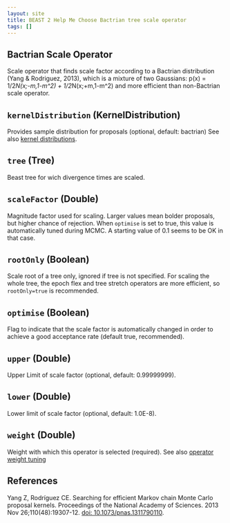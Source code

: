 ```yaml
---
layout: site
title: BEAST 2 Help Me Choose Bactrian tree scale operator
tags: []
---
```


## Bactrian Scale Operator

Scale operator that finds scale factor according to a Bactrian distribution (Yang & Rodriguez, 2013), which is a mixture of two Gaussians: p(x) = 1/2*N(x;-m,1-m^2) + 1/2*N(x;+m,1-m^2) and more efficient than non-Bactrian scale operator.

## `kernelDistribution` (KernelDistribution)

Provides sample distribution for proposals (optional, default: bactrian)
See also [kernel distributions](../BactrianDistribution/).

## `tree` (Tree)

Beast tree for wich divergence times are scaled.

## `scaleFactor` (Double)

Magnitude factor used for scaling. 
Larger values mean bolder proposals, but higher chance of rejection.
When `optimise` is set to true, this value is automatically tuned during MCMC.
A starting value of 0.1 seems to be OK in that case.

## `rootOnly` (Boolean)

Scale root of a tree only, ignored if tree is not specified.
For scaling the whole tree, the epoch flex and tree stretch operators are more efficient, so `rootOnly=true` is recommended.

## `optimise` (Boolean)

Flag to indicate that the scale factor is automatically changed in order to achieve a good acceptance rate (default true, recommended).

## `upper` (Double)

Upper Limit of scale factor (optional, default: 0.99999999).

## `lower` (Double)

Lower limit of scale factor (optional, default: 1.0E-8).

## `weight` (Double)

Weight with which this operator is selected (required).
See also [operator weight tuning](../OperatorWeights/)

## References

Yang Z, Rodríguez CE. Searching for efficient Markov chain Monte Carlo proposal kernels. Proceedings of the National Academy of Sciences. 2013 Nov 26;110(48):19307-12. [doi: 10.1073/pnas.1311790110](https://doi.org/10.1073/pnas.1311790110).
